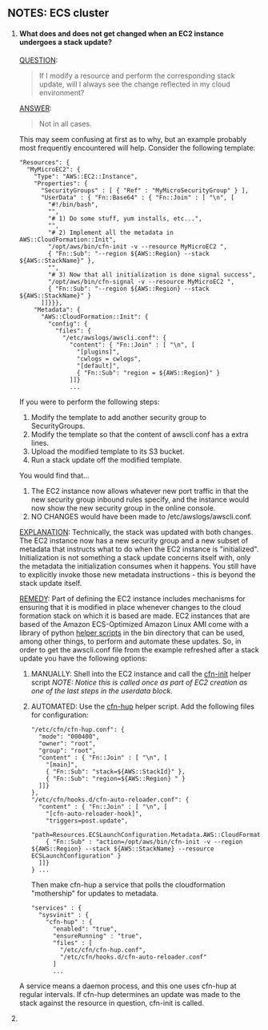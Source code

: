 ## NOTES: ECS cluster

1. #### What does and does not get changed when an EC2 instance undergoes a stack update?

   <u>QUESTION</u>: 

   > If I modify a resource and perform the corresponding stack update, will I always see the change reflected in my cloud environment?

   <u>ANSWER</u>: 

   > Not in all cases.

   This may seem confusing at first as to why, but an example probably most frequently encountered will help. Consider the following template:

   ```
   "Resources": {
     "MyMicroEC2": {
       "Type": "AWS::EC2::Instance",
       "Properties": {
         "SecurityGroups" : [ { "Ref" : "MyMicroSecurityGroup" } ],
         "UserData" : { "Fn::Base64" : { "Fn::Join" : [ "\n", [
           "#!/bin/bash",
           "",
           "# 1) Do some stuff, yum installs, etc...",
           "",
           "# 2) Implement all the metadata in AWS::CloudFormation::Init",
           "/opt/aws/bin/cfn-init -v --resource MyMicroEC2 ",
           { "Fn::Sub": "--region ${AWS::Region} --stack ${AWS::StackName}" },
           "",
           "# 3) Now that all initialization is done signal success",
           "/opt/aws/bin/cfn-signal -v --resource MyMicroEC2 ",
           { "Fn::Sub": "--region ${AWS::Region} --stack ${AWS::StackName}" }
         ]]}}},
       "Metadata": {
         "AWS::CloudFormation::Init": {
           "config": {
             "files": {
               "/etc/awslogs/awscli.conf": {
                 "content": { "Fn::Join" : [ "\n", [
                   "[plugins]",
                   "cwlogs = cwlogs",
                   "[default]",
                   { "Fn::Sub": "region = ${AWS::Region}" }
                 ]]}
                 ...
   ```

   If you were to perform the following steps:

   1. Modify the template to add another security group to SecurityGroups.
   2. Modify the template so that the content of awscli.conf has a extra lines.
   3. Upload the modified template to its S3 bucket.
   4. Run a stack update off the modified template.

   You would find that...

   1. The EC2 instance now allows whatever new port traffic in that the new security group inbound rules specify, and the instance would now show the new security group in the online console.
   2. NO CHANGES would have been made to /etc/awslogs/awscli.conf.

   <u>EXPLANATION</u>: 
   Technically, the stack was updated with both changes. The EC2 instance now has a new security group and a new subset of metadata that instructs what to do when the EC2 instance is "initialized". Initialization is not something a stack update concerns itself with, only the metadata the initialization consumes when it happens. You still have to explicitly invoke those new metadata instructions - this is beyond the stack update itself.

   <u>REMEDY</u>:
   Part of defining the EC2 instance includes mechanisms for ensuring that it is modified in place whenever changes to the cloud formation stack on which it is based are made. EC2 instances that are based of the Amazon ECS-Optimized Amazon Linux AMI come with a library of python [helper scripts](https://docs.aws.amazon.com/AWSCloudFormation/latest/UserGuide/cfn-helper-scripts-reference.html) in the bin directory that can be used, among other things, to perform and automate these updates.
   So, in order to get the awscli.conf file from the example refreshed after a stack update you have the following options:

   1. MANUALLY:
      Shell into the EC2 instance and call the [cfn-init](https://docs.aws.amazon.com/AWSCloudFormation/latest/UserGuide/cfn-init.html) helper script
      *NOTE: Notice this is called once as part of EC2 creation as one of the last steps in the userdata block.*

   2. AUTOMATED:
      Use the [cfn-hup](https://docs.aws.amazon.com/AWSCloudFormation/latest/UserGuide/cfn-hup.html) helper script.
      Add the following files for configuration:

      ```
      "/etc/cfn/cfn-hup.conf": {
        "mode": "000400",
        "owner": "root",
        "group": "root",
        "content" : { "Fn::Join" : [ "\n", [
          "[main]",
          { "Fn::Sub": "stack=${AWS::StackId}" },
          { "Fn::Sub": "region=${AWS::Region} " }
        ]]}
      },
      "/etc/cfn/hooks.d/cfn-auto-reloader.conf": {
        "content" : { "Fn::Join" : [ "\n", [
          "[cfn-auto-reloader-hook]",
          "triggers=post.update",
          "path=Resources.ECSLaunchConfiguration.Metadata.AWS::CloudFormation::Init",
          { "Fn::Sub" : "action=/opt/aws/bin/cfn-init -v --region ${AWS::Region} --stack ${AWS::StackName} --resource ECSLaunchConfiguration" }
        ]]}
      } ...
      ```

      Then make cfn-hup a service that polls the cloudformation "mothership" for updates to metadata.

      ```
      "services" : {
        "sysvinit" : {
          "cfn-hup" : {
            "enabled": "true",
            "ensureRunning" : "true",
            "files" : [
              "/etc/cfn/cfn-hup.conf",
              "/etc/cfn/hooks.d/cfn-auto-reloader.conf"
            ]
            ...
      ```
   A service means a daemon process, and this one uses cfn-hup at regular intervals. If cfn-hup determines an update was made to the stack against the resource in question, cfn-init is called.

2. 

